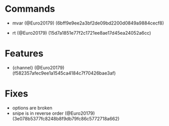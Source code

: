 # Commands

* mvar (@Euro20179) (6bff9e9ee2a3bf2de09bd2200d0849a9884cecf8)

* rt (@Euro20179) (15d7a1851e77f2c1721ee8ae17d45ea24052a6cc)


# Features

* {channel} (@Euro20179) (f582357afec9ee1a1545ca4184c7f70426bae3af)


# Fixes

* options are broken
* snipe is in reverse order (@Euro20179) (3e078b5377fc8248b8f9db79fc86c5772718a662)


